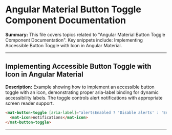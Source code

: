 # Angular Material Button Toggle Component Documentation

**Summary:** This file covers topics related to "Angular Material Button Toggle Component Documentation". Key snippets include: Implementing Accessible Button Toggle with Icon in Angular Material.

---

## Implementing Accessible Button Toggle with Icon in Angular Material

**Description:** Example showing how to implement an accessible button toggle with an icon, demonstrating proper aria-label binding for dynamic accessibility labels. The toggle controls alert notifications with appropriate screen reader support.

```html
<mat-button-toggle [aria-label]="alertsEnabled ? 'Disable alerts' : 'Enable alerts'">
  <mat-icon>notifications</mat-icon>
</mat-button-toggle>
```

---